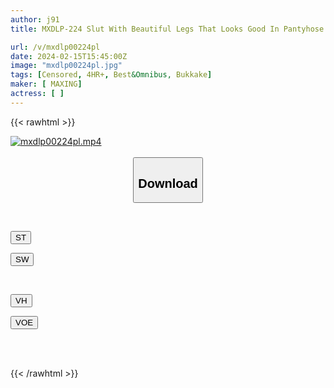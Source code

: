 ```yaml
---
author: j91
title: MXDLP-224 Slut With Beautiful Legs That Looks Good In Pantyhose Vol.5

url: /v/mxdlp00224pl
date: 2024-02-15T15:45:00Z
image: "mxdlp00224pl.jpg"
tags: [Censored, 4HR+, Best&Omnibus, Bukkake]
maker: [ MAXING]
actress: [ ]
---
```



{{< rawhtml >}}

<div class="video" data-videoid="eV60zxPVjYSY4al">
    <a href="javascript:;">
        <img src="/v/mxdlp00224pl/mxdlp00224pl.jpg" width="WIDTH" height="HEIGHT" alt="mxdlp00224pl.mp4" loading="lazy">
    </a>
</div>

<script type="text/javascript" src="https://j91.asia/asset/on-demand-st.js"></script>

<br>
  <link rel="stylesheet" href="https://j91.asia/asset/bs5.css">
  
  <center>
  <button class="btn btn-primary" type="button" data-bs-toggle="collapse" data-bs-target=".multi-collapse" aria-expanded="false" aria-controls="multiCollapseExample1 multiCollapseExample2"><h2>Download</h2></button></center>
</p>
<div class="row">
  <div class="col">
    <div class="collapse multi-collapse" id="multiCollapseExample1">
      <div class="card card-body">
	      	      <br>
<div class="buttons">  
<p><a href="https://streamtape.to/v/eV60zxPVjYSY4al" target="_blank"><button class="btn-hover color-3"><i class="fa fa-download"></i> ST</button></a></p>
<p><a href="https://cdnwish.com/zb01svw5qy89" target="_blank"><button class="btn-hover color-2"><i class="fa fa-download"></i> SW</button></a></p></div>
    </div>
  </div>
</div>
  <div class="col">
    <div class="collapse multi-collapse" id="multiCollapseExample2">
      <div class="card card-body">
	      <br>
<div class="buttons">
<p><a href="https://vidhidepro.com/f/3bhuik853g79"><button class="btn-hover color-9"><i class="fa fa-download"></i> VH</button></a></p>
<p><a href="https://voe.sx/zb2io1esb0uh"><button class="btn-hover color-8"><i class="fa fa-download"></i> VOE</button></a></p></div>
<br><br>
      </div>
    </div>
  </div>
</div>

{{< /rawhtml >}}